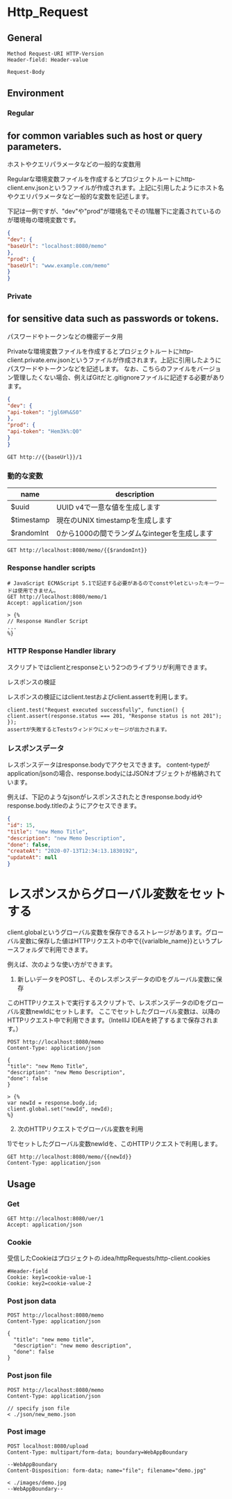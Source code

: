 # Http_Request


## General

```http request
Method Request-URI HTTP-Version
Header-field: Header-value

Request-Body
```

## Environment

### Regular

for common variables such as host or query parameters.
---------------------------------------------
ホストやクエリパラメータなどの一般的な変数用

Regularな環境変数ファイルを作成するとプロジェクトルートにhttp-client.env.jsonというファイルが作成されます。上記に引用したようにホスト名やクエリパラメータなど一般的な変数を記述します。

下記は一例ですが、"dev"や"prod"が環境名でその1階層下に定義されているのが環境毎の環境変数です。

```json
{
"dev": {
"baseUrl": "localhost:8080/memo"
},
"prod": {
"baseUrl": "www.example.com/memo"
}
}
```

### Private

for sensitive data such as passwords or tokens.
---------------------------------------------
パスワードやトークンなどの機密データ用

Privateな環境変数ファイルを作成するとプロジェクトルートにhttp-client.private.env.jsonというファイルが作成されます。上記に引用したようにパスワードやトークンなどを記述します。
なお、こちらのファイルをバージョン管理したくない場合、例えばGitだと.gitignoreファイルに記述する必要があります。

```json
{
"dev": {
"api-token": "jgl6H%&S0"
},
"prod": {
"api-token": "Hem3k%:Q0"
}
}
```

```http request
GET http://{{baseUrl}}/1
```

### 動的な変数

| name       | 	description                  |
|------------|-------------------------------|
| $uuid	     | UUID v4で一意な値を生成します            |
| $timestamp | 	現在のUNIX timestampを生成します      |
| $randomInt | 	0から1000の間でランダムなintegerを生成します |

```http request
GET http://localhost:8080/memo/{{$randomInt}}
```

### Response handler scripts

```http request
# JavaScript ECMAScript 5.1で記述する必要があるのでconstやletといったキーワードは使用できません。
GET http://localhost:8080/memo/1
Accept: application/json

> {%
// Response Handler Script
...
%}
```

### HTTP Response Handler library

スクリプトではclientとresponseという2つのライブラリが利用できます。

レスポンスの検証

レスポンスの検証にはclient.testおよびclient.assertを利用します。

```http request
client.test("Request executed successfully", function() {
client.assert(response.status === 201, "Response status is not 201");
});
assertが失敗するとTestsウィンドウにメッセージが出力されます。
```

###  レスポンスデータ

レスポンスデータはresponse.bodyでアクセスできます。
content-typeがapplication/jsonの場合、response.bodyにはJSONオブジェクトが格納されています。

例えば、下記のようなjsonがレスポンスされたときresponse.body.idやresponse.body.titleのようにアクセスできます。

```json
{
"id": 15,
"title": "new Memo Title",
"description": "new Memo Description",
"done": false,
"createAt": "2020-07-13T12:34:13.1830192",
"updateAt": null
}
```

# レスポンスからグローバル変数をセットする

client.globalというグローバル変数を保存できるストレージがあります。グローバル変数に保存した値はHTTPリクエストの中で{{varialble_name}}というプレースフォルダで利用できます。

例えば、次のような使い方ができます。

1) 新しいデータをPOSTし、そのレスポンスデータのIDをグルーバル変数に保存

このHTTPリクエストで実行するスクリプトで、レスポンスデータのIDをグローバル変数newIdにセットします。
ここでセットしたグローバル変数は、以降のHTTPリクエスト中で利用できます。（IntellIJ IDEAを終了するまで保存されます。）

```http request
POST http://localhost:8080/memo
Content-Type: application/json

{
"title": "new Memo Title",
"description": "new Memo Description",
"done": false
}

> {%
var newId = response.body.id;
client.global.set("newId", newId);
%}
```

2) 次のHTTPリクエストでグローバル変数を利用

1)でセットしたグローバル変数newIdを、このHTTPリクエストで利用します。

```http request
GET http://localhost:8080/memo/{{newId}}
Content-Type: application/json
```




## Usage

### Get
```http request
GET http://localhost:8080/uer/1
Accept: application/json
```

### Cookie

受信したCookieはプロジェクトの.idea/httpRequests/http-client.cookies


```http request
#Header-field
Cookie: key1=cookie-value-1
Cookie: key2=cookie-value-2
```



### Post json data

```http request
POST http://localhost:8080/memo
Content-Type: application/json

{
  "title": "new memo title",
  "description": "new memo description",
  "done": false
}
```

### Post json file

```http request
POST http://localhost:8080/memo
Content-Type: application/json

// specify json file
< ./json/new_memo.json
```

### Post image

```http request
POST localhost:8080/upload
Content-Type: multipart/form-data; boundary=WebAppBoundary

--WebAppBoundary
Content-Disposition: form-data; name="file"; filename="demo.jpg"

< ./images/demo.jpg
--WebAppBoundary--
```
